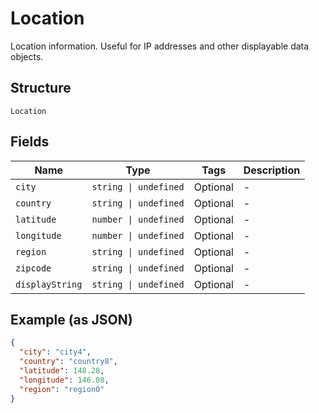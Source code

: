
# Location

Location information. Useful for IP addresses and other displayable data objects.

## Structure

`Location`

## Fields

| Name | Type | Tags | Description |
|  --- | --- | --- | --- |
| `city` | `string \| undefined` | Optional | - |
| `country` | `string \| undefined` | Optional | - |
| `latitude` | `number \| undefined` | Optional | - |
| `longitude` | `number \| undefined` | Optional | - |
| `region` | `string \| undefined` | Optional | - |
| `zipcode` | `string \| undefined` | Optional | - |
| `displayString` | `string \| undefined` | Optional | - |

## Example (as JSON)

```json
{
  "city": "city4",
  "country": "country8",
  "latitude": 148.28,
  "longitude": 146.08,
  "region": "region0"
}
```

